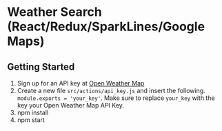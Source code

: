 # Weather Search (React/Redux/SparkLines/Google Maps)

## Getting Started

1. Sign up for an API key at [Open Weather Map](https://openweathermap.org/api)
1. Create a new file `src/actions/api_key.js` and insert the following.  `module.exports = 'your_key'`.  Make sure to replace `your_key` with the key your Open Weather Map API Key.
1. npm install
1. npm start
